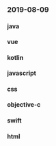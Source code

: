 ### 2019-08-09

#### java

#### vue

#### kotlin

#### javascript

#### css

#### objective-c

#### swift

#### html
